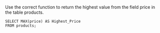 Use the correct function to return the highest value from the field price in the table products.

    SELECT MAX(price) AS Highest_Price
    FROM products;
